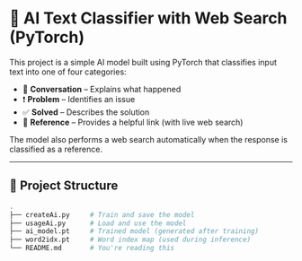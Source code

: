 # 🧠 AI Text Classifier with Web Search (PyTorch)

This project is a simple AI model built using PyTorch that classifies input text into one of four categories:

- 💬 **Conversation** – Explains what happened  
- ❗ **Problem** – Identifies an issue  
- ✅ **Solved** – Describes the solution  
- 🔗 **Reference** – Provides a helpful link (with live web search)

The model also performs a web search automatically when the response is classified as a reference.

---

## 📂 Project Structure

```bash
.
├── createAi.py     # Train and save the model
├── usageAi.py      # Load and use the model
├── ai_model.pt     # Trained model (generated after training)
├── word2idx.pt     # Word index map (used during inference)
└── README.md       # You're reading this

